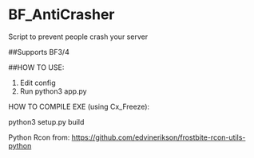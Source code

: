 # BF_AntiCrasher
Script to prevent people crash your server

##Supports BF3/4

##HOW TO USE:
1) Edit config
2) Run python3 app.py


HOW TO COMPILE EXE (using Cx_Freeze):

python3 setup.py build


Python Rcon from: https://github.com/edvinerikson/frostbite-rcon-utils-python

